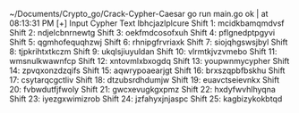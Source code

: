  ~/Documents/Crypto_go/Crack-Cypher-Caesar  go run main.go                                                          ok | at 08:13:31 PM 
[+] Input Cypher Text
lbhcjazlplcure
Shift 1: mcidkbamqmdvsf
Shift 2: ndjelcbnrnewtg
Shift 3: oekfmdcosofxuh
Shift 4: pflgnedptpgyvi
Shift 5: qgmhofequqhzwj
Shift 6: rhnipgfrvriaxk
Shift 7: siojqhgswsjbyl
Shift 8: tjpkrihtxtkczm
Shift 9: ukqlsjiuyuldan
Shift 10: vlrmtkjvzvmebo
Shift 11: wmsnulkwawnfcp
Shift 12: xntovmlxbxogdq
Shift 13: youpwnmycypher
Shift 14: zpvqxonzdzqifs
Shift 15: aqwrypoaearjgt
Shift 16: brxszqpbfbskhu
Shift 17: csytarqcgctliv
Shift 18: dtzubsrdhdumjw
Shift 19: euavctseievnkx
Shift 20: fvbwdutfjfwoly
Shift 21: gwcxevugkgxpmz
Shift 22: hxdyfwvhlhyqna
Shift 23: iyezgxwimizrob
Shift 24: jzfahyxjnjaspc
Shift 25: kagbizykokbtqd

